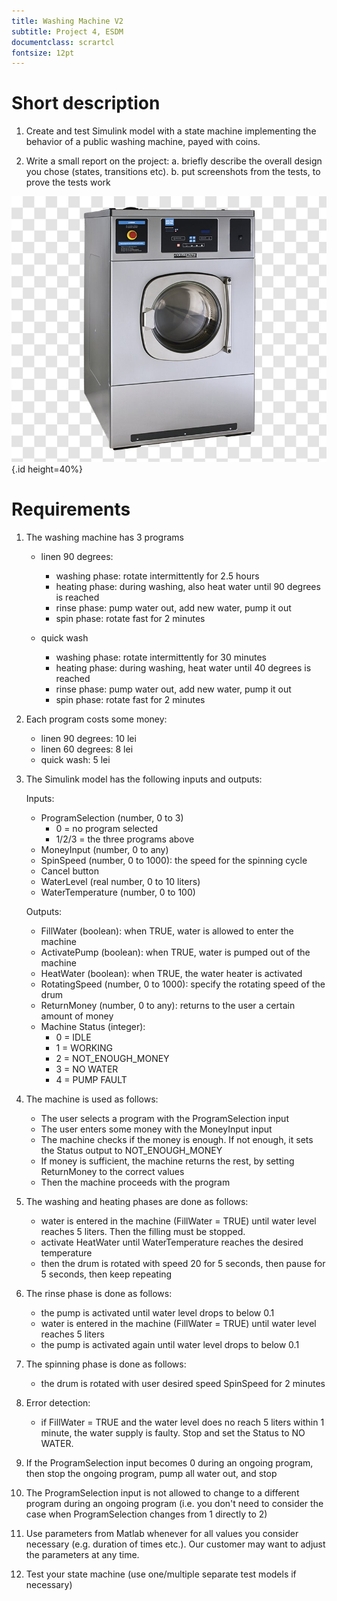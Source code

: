 ```yaml
---
title: Washing Machine V2
subtitle: Project 4, ESDM
documentclass: scrartcl
fontsize: 12pt
---
```


# Short description

1. Create and test Simulink model with a state machine implementing the behavior of a public washing machine, payed with coins.

2. Write a small report on the project:
   a. briefly describe the overall design you chose (states, transitions etc).
   b. put screenshots from the tests, to prove the tests work

![Public Washing Machine](img/WashingMachineCoins.jpg){.id height=40%}


# Requirements

1. The washing machine has 3 programs
   - linen 90 degrees:
       - washing phase: rotate intermittently for 2.5 hours
       - heating phase: during washing, also heat water until 90 degrees is reached
       - rinse phase: pump water out, add new water, pump it out
       - spin phase: rotate fast for 2 minutes

   - quick wash
       - washing phase: rotate intermittently for 30 minutes
       - heating phase: during washing, heat water until 40 degrees is reached       
       - rinse phase: pump water out, add new water, pump it out
       - spin phase: rotate fast for 2 minutes

1. Each program costs some money:
    - linen 90 degrees: 10 lei
	- linen 60 degrees: 8 lei
	- quick wash: 5 lei

2. The Simulink model has the following inputs and outputs:
    
    Inputs:
    - ProgramSelection (number, 0 to 3)
        - 0 = no program selected
        - 1/2/3 = the three programs above
	- MoneyInput (number, 0 to any)
    - SpinSpeed (number, 0 to 1000): the speed for the spinning cycle
    - Cancel button
    - WaterLevel (real number, 0 to 10 liters)
    - WaterTemperature (number, 0 to 100)

    Outputs:
    - FillWater (boolean): when TRUE, water is allowed to enter the machine
    - ActivatePump (boolean): when TRUE, water is pumped out of the machine
    - HeatWater (boolean): when TRUE, the water heater is activated
    - RotatingSpeed (number, 0 to 1000): specify the rotating speed of the drum
	- ReturnMoney (number, 0 to any): returns to the user a certain amount of money
    - Machine Status (integer):
        - 0 = IDLE
        - 1 = WORKING
		- 2 = NOT_ENOUGH_MONEY
        - 3 = NO WATER
        - 4 = PUMP FAULT

2. The machine is used as follows:
    - The user selects a program with the ProgramSelection input
	- The user enters some money with the MoneyInput input
	- The machine checks if the money is enough. If not enough, it sets the Status output to NOT_ENOUGH_MONEY
	- If money is sufficient, the machine returns the rest, by setting ReturnMoney to the correct values
	- Then the machine proceeds with the program

3. The washing and heating phases are done as follows:
    - water is entered in the machine (FillWater = TRUE) until water level reaches 5 liters. Then the filling must be stopped.
	- activate HeatWater until WaterTemperature reaches the desired temperature
    - then the drum is rotated with speed 20 for 5 seconds, then pause for 5 seconds, then keep repeating


3. The rinse phase is done as follows:
    - the pump is activated until water level drops to below 0.1
    - water is entered in the machine (FillWater = TRUE) until water level reaches 5 liters
    - the pump is activated again until water level drops to below 0.1

4. The spinning phase is done as follows:
    - the drum is rotated with user desired speed SpinSpeed for 2 minutes

5. Error detection:
    - if FillWater = TRUE and the water level does no reach 5 liters within 1 minute, the water supply is faulty. Stop and set the Status to NO WATER.

5. If the ProgramSelection input becomes 0 during an ongoing program, then stop the ongoing program, pump all water out, and stop

5. The ProgramSelection input is not allowed to change to a different program during an ongoing program (i.e. you don't need to consider the case when ProgramSelection changes from 1 directly to 2)

5. Use parameters from Matlab whenever for all values you consider necessary (e.g. duration of times etc.).
Our customer may want to adjust the parameters at any time.

6. Test your state machine (use one/multiple separate test models if necessary)

   
